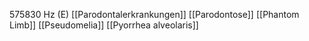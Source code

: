 575830 Hz (E)
[[Parodontalerkrankungen]]
[[Parodontose]]
[[Phantom Limb]]
[[Pseudomelia]]
[[Pyorrhea alveolaris]]